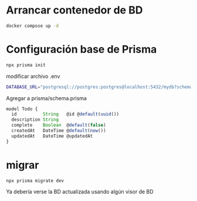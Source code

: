 # Arrancar contenedor de BD
```bash
docker compose up -d 
```

# Configuración base de Prisma

```bash
npx prisma init
```

modificar archivo .env
```bash
DATABASE_URL="postgresql://postgres:postgres@localhost:5432/mydb?schema=public"
```

Agregar a prisma/schema.prisma
```js
model Todo {
  id          String   @id @default(uuid())
  description String
  complete    Boolean  @default(false)
  createdAt   DateTime @default(now())
  updatedAt   DateTime @updatedAt
}
```

# migrar
```bash
npx prisma migrate dev
```

Ya debería verse la BD actualizada usando algún visor de BD
